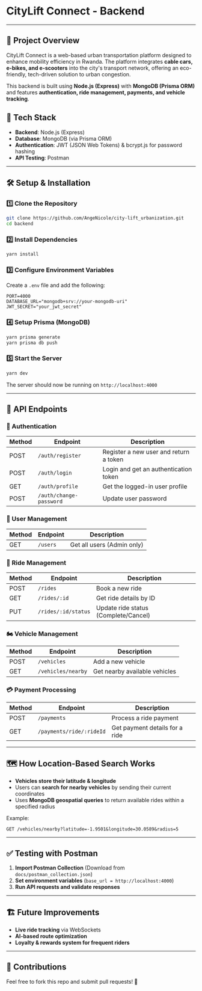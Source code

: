 # CityLift Connect - Backend
---
## 🚀 Project Overview
CityLift Connect is a web-based urban transportation platform designed to enhance mobility efficiency in Rwanda. The platform integrates **cable cars, e-bikes, and e-scooters** into the city's transport network, offering an eco-friendly, tech-driven solution to urban congestion.

This backend is built using **Node.js (Express)** with **MongoDB (Prisma ORM)** and features **authentication, ride management, payments, and vehicle tracking**.

## 📌 Tech Stack
- **Backend**: Node.js (Express)
- **Database**: MongoDB (via Prisma ORM)
- **Authentication**: JWT (JSON Web Tokens) & bcrypt.js for password hashing
- **API Testing**: Postman

---

## 🛠️ Setup & Installation

### 1️⃣ Clone the Repository
```sh
git clone https://github.com/AngeNicole/city-lift_urbanization.git
cd backend
```

### 2️⃣ Install Dependencies
```sh
yarn install
```

### 3️⃣ Configure Environment Variables
Create a `.env` file and add the following:
```env
PORT=4000
DATABASE_URL="mongodb+srv://your-mongodb-uri"
JWT_SECRET="your_jwt_secret"
```

### 4️⃣ Setup Prisma (MongoDB)
```sh
yarn prisma generate
yarn prisma db push
```

### 5️⃣ Start the Server
```sh
yarn dev
```
The server should now be running on `http://localhost:4000`

---

## 🚏 API Endpoints

### 🔑 Authentication
| Method | Endpoint        | Description |
|--------|----------------|-------------|
| POST   | `/auth/register` | Register a new user and return a token |
| POST   | `/auth/login` | Login and get an authentication token |
| GET    | `/auth/profile` | Get the logged-in user profile |
| POST   | `/auth/change-password` | Update user password |

### 👥 User Management
| Method | Endpoint       | Description |
|--------|---------------|-------------|
| GET    | `/users` | Get all users (Admin only) |

### 🚖 Ride Management
| Method | Endpoint        | Description |
|--------|----------------|-------------|
| POST   | `/rides` | Book a new ride |
| GET    | `/rides/:id` | Get ride details by ID |
| PUT    | `/rides/:id/status` | Update ride status (Complete/Cancel) |

### 🏍️ Vehicle Management
| Method | Endpoint        | Description |
|--------|----------------|-------------|
| POST   | `/vehicles` | Add a new vehicle |
| GET    | `/vehicles/nearby` | Get nearby available vehicles |

### 💳 Payment Processing
| Method | Endpoint        | Description |
|--------|----------------|-------------|
| POST   | `/payments` | Process a ride payment |
| GET    | `/payments/ride/:rideId` | Get payment details for a ride |

---

## 🗺️ How Location-Based Search Works
- **Vehicles store their latitude & longitude**
- Users can **search for nearby vehicles** by sending their current coordinates
- Uses **MongoDB geospatial queries** to return available rides within a specified radius

Example:
```
GET /vehicles/nearby?latitude=-1.9501&longitude=30.0589&radius=5
```

---

## ✅ Testing with Postman
1. **Import Postman Collection** (Download from `docs/postman_collection.json`)
2. **Set environment variables** (`base_url = http://localhost:4000`)
3. **Run API requests and validate responses**

---

## 🏗️ Future Improvements
- **Live ride tracking** via WebSockets
- **AI-based route optimization**
- **Loyalty & rewards system for frequent riders**

---

## 🤝 Contributions
Feel free to fork this repo and submit pull requests! 🚀


